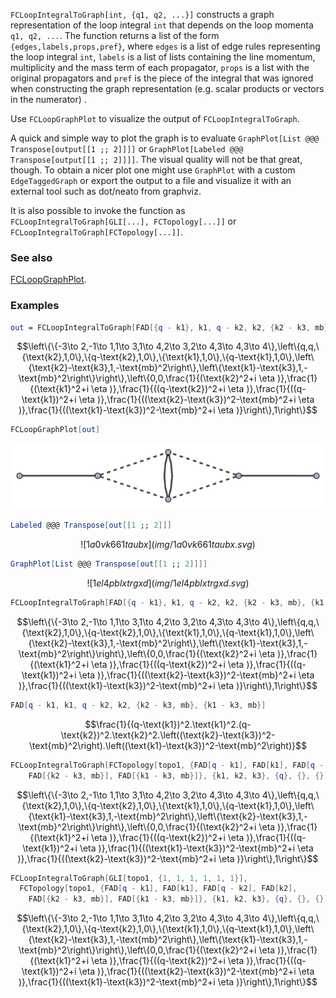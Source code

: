 `FCLoopIntegralToGraph[int, {q1, q2, ...}]` constructs a graph representation of the loop integral `int` that depends on the loop momenta `q1, q2, ...`. The function returns a list of the form `{edges,labels,props,pref}`, where `edges` is a list of edge rules representing the loop integral `int`, `labels` is a list of lists containing the line momentum, multiplicity and the mass term of each propagator, `props` is a list with the original propagators and `pref` is the piece of the integral that was ignored when constructing the graph representation (e.g. scalar products or vectors in the numerator) .

Use `FCLoopGraphPlot` to visualize the output of `FCLoopIntegralToGraph`.

A quick and simple way to plot the graph is to evaluate `GraphPlot[List @@@ Transpose[output[[1 ;; 2]]]]` or `GraphPlot[Labeled @@@ Transpose[output[[1 ;; 2]]]]`. The visual quality will not be that great, though. To obtain a nicer plot one might use `GraphPlot` with a custom `EdgeTaggedGraph` or export the output to a file and visualize it with an external tool such as dot/neato from graphviz.

It is also possible to invoke the function as `FCLoopIntegralToGraph[GLI[...], FCTopology[...]]` or `FCLoopIntegralToGraph[FCTopology[...]]`.

### See also

[FCLoopGraphPlot](FCLoopGraphPlot).

### Examples

```mathematica
out = FCLoopIntegralToGraph[FAD[{q - k1}, k1, q - k2, k2, {k2 - k3, mb}, {k1 - k3, mb}], {k1, k2, k3}]
```

$$\left\{\{-3\to 2,-1\to 1,1\to 3,1\to 4,2\to 3,2\to 4,3\to 4,3\to 4\},\left\{q,q,\{\text{k2},1,0\},\{q-\text{k2},1,0\},\{\text{k1},1,0\},\{q-\text{k1},1,0\},\left\{\text{k2}-\text{k3},1,-\text{mb}^2\right\},\left\{\text{k1}-\text{k3},1,-\text{mb}^2\right\}\right\},\left\{0,0,\frac{1}{(\text{k2}^2+i \eta )},\frac{1}{(\text{k1}^2+i \eta )},\frac{1}{((q-\text{k2})^2+i \eta )},\frac{1}{((q-\text{k1})^2+i \eta )},\frac{1}{((\text{k2}-\text{k3})^2-\text{mb}^2+i \eta )},\frac{1}{((\text{k1}-\text{k3})^2-\text{mb}^2+i \eta )}\right\},1\right\}$$

```mathematica
FCLoopGraphPlot[out]
```

![1l90setro1gdh](img/1l90setro1gdh.svg)

```mathematica
Labeled @@@ Transpose[out[[1 ;; 2]]]
```

$$![1a0vk661taubx](img/1a0vk661taubx.svg)$$

```mathematica
GraphPlot[List @@@ Transpose[out[[1 ;; 2]]]]
```

$$![1el4pblxtrgxd](img/1el4pblxtrgxd.svg)$$

```mathematica
FCLoopIntegralToGraph[FAD[{q - k1}, k1, q - k2, k2, {k2 - k3, mb}, {k1 - k3, mb}], {k1, k2,k3}]
```

$$\left\{\{-3\to 2,-1\to 1,1\to 3,1\to 4,2\to 3,2\to 4,3\to 4,3\to 4\},\left\{q,q,\{\text{k2},1,0\},\{q-\text{k2},1,0\},\{\text{k1},1,0\},\{q-\text{k1},1,0\},\left\{\text{k2}-\text{k3},1,-\text{mb}^2\right\},\left\{\text{k1}-\text{k3},1,-\text{mb}^2\right\}\right\},\left\{0,0,\frac{1}{(\text{k2}^2+i \eta )},\frac{1}{(\text{k1}^2+i \eta )},\frac{1}{((q-\text{k2})^2+i \eta )},\frac{1}{((q-\text{k1})^2+i \eta )},\frac{1}{((\text{k2}-\text{k3})^2-\text{mb}^2+i \eta )},\frac{1}{((\text{k1}-\text{k3})^2-\text{mb}^2+i \eta )}\right\},1\right\}$$

```mathematica
FAD[q - k1, k1, q - k2, k2, {k2 - k3, mb}, {k1 - k3, mb}]
```

$$\frac{1}{(q-\text{k1})^2.\text{k1}^2.(q-\text{k2})^2.\text{k2}^2.\left((\text{k2}-\text{k3})^2-\text{mb}^2\right).\left((\text{k1}-\text{k3})^2-\text{mb}^2\right)}$$

```mathematica
FCLoopIntegralToGraph[FCTopology[topo1, {FAD[q - k1], FAD[k1], FAD[q - k2], FAD[k2], 
    FAD[{k2 - k3, mb}], FAD[{k1 - k3, mb}]}, {k1, k2, k3}, {q}, {}, {}]]
```

$$\left\{\{-3\to 2,-1\to 1,1\to 3,1\to 4,2\to 3,2\to 4,3\to 4,3\to 4\},\left\{q,q,\{\text{k2},1,0\},\{q-\text{k2},1,0\},\{\text{k1},1,0\},\{q-\text{k1},1,0\},\left\{\text{k1}-\text{k3},1,-\text{mb}^2\right\},\left\{\text{k2}-\text{k3},1,-\text{mb}^2\right\}\right\},\left\{0,0,\frac{1}{(\text{k2}^2+i \eta )},\frac{1}{(\text{k1}^2+i \eta )},\frac{1}{((q-\text{k2})^2+i \eta )},\frac{1}{((q-\text{k1})^2+i \eta )},\frac{1}{((\text{k1}-\text{k3})^2-\text{mb}^2+i \eta )},\frac{1}{((\text{k2}-\text{k3})^2-\text{mb}^2+i \eta )}\right\},1\right\}$$

```mathematica
FCLoopIntegralToGraph[GLI[topo1, {1, 1, 1, 1, 1, 1}], 
  FCTopology[topo1, {FAD[q - k1], FAD[k1], FAD[q - k2], FAD[k2], 
    FAD[{k2 - k3, mb}], FAD[{k1 - k3, mb}]}, {k1, k2, k3}, {q}, {}, {}]]
```

$$\left\{\{-3\to 2,-1\to 1,1\to 3,1\to 4,2\to 3,2\to 4,3\to 4,3\to 4\},\left\{q,q,\{\text{k2},1,0\},\{q-\text{k2},1,0\},\{\text{k1},1,0\},\{q-\text{k1},1,0\},\left\{\text{k2}-\text{k3},1,-\text{mb}^2\right\},\left\{\text{k1}-\text{k3},1,-\text{mb}^2\right\}\right\},\left\{0,0,\frac{1}{(\text{k2}^2+i \eta )},\frac{1}{(\text{k1}^2+i \eta )},\frac{1}{((q-\text{k2})^2+i \eta )},\frac{1}{((q-\text{k1})^2+i \eta )},\frac{1}{((\text{k2}-\text{k3})^2-\text{mb}^2+i \eta )},\frac{1}{((\text{k1}-\text{k3})^2-\text{mb}^2+i \eta )}\right\},1\right\}$$